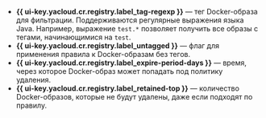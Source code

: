* **{{ ui-key.yacloud.cr.registry.label_tag-regexp }}** — тег Docker-образа для фильтрации. Поддерживаются регулярные выражения языка Java. Например, выражение `test.*` позволяет получить все образы с тегами, начинающимися на `test`.
* **{{ ui-key.yacloud.cr.registry.label_untagged }}** — флаг для применения правила к Docker-образам без тегов.
* **{{ ui-key.yacloud.cr.registry.label_expire-period-days }}** — время, через которое Docker-образ может попадать под политику удаления.
* **{{ ui-key.yacloud.cr.registry.label_retained-top }}** — количество Docker-образов, которые не будут удалены, даже если подходят по правилу.